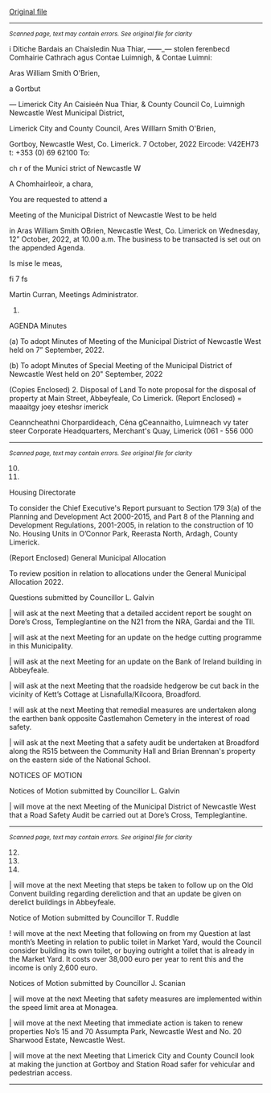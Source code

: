 [Original file](https://www.limerick.ie/sites/default/files/media/documents/2022-10/00%202022-10-12%20Agenda%20October.pdf)

---
*<small>Scanned page, text may contain errors. See original file for clarity</small>*  

i Ditiche Bardais an Chaisledin Nua Thiar,
_—_—_— stolen ferenbecd Comhairie Cathrach agus Contae Luimnigh,
& Contae Luimni:

Aras William Smith O'Brien,

a Gortbut

— Limerick City An Caisieén Nua Thiar,
& County Council Co, Luimnigh
Newcastle West Municipal District,

Limerick City and County Council,
Ares Willlarn Smith O'Brien,

Gortboy,
Newcastle West,
Co. Limerick.
7 October, 2022 Eircode: V42EH73
t: +353 (0) 69 62100
To:

ch r of the Munici strict of Newcastle W

A Chomhairleoir, a chara,

You are requested to attend a

Meeting of the Municipal District of Newcastle West to be held

in Aras William Smith OBrien, Newcastle West, Co. Limerick on Wednesday, 12” October,
2022, at 10.00 a.m. The business to be transacted is set out on the appended Agenda.

Is mise le meas,

fi
7 fs

Martin Curran,
Meetings Administrator.

1.

AGENDA
Minutes

(a) To adopt Minutes of Meeting of the Municipal District of Newcastle West held
on 7” September, 2022.

(b) To adopt Minutes of Special Meeting of the Municipal District of Newcastle
West held on 20" September, 2022

(Copies Enclosed)
2. Disposal of Land
To note proposal for the disposal of property at Main Street, Abbeyfeale, Co Limerick.
(Report Enclosed)
= maaaitgy joey eteshsr
imerick

Ceanncheathni Chorpardideach, Céna gCeannaitho, Luimneach vy tater steer
Corporate Headquarters, Merchant's Quay, Limerick (061 - 556 000


---
*<small>Scanned page, text may contain errors. See original file for clarity</small>*  

10.

11.

Housing Directorate

To consider the Chief Executive's Report pursuant to Section 179 3(a) of the Planning
and Development Act 2000-2015, and Part 8 of the Planning and Development
Regulations, 2001-2005, in relation to the construction of 10 No. Housing Units in
O’Connor Park, Reerasta North, Ardagh, County Limerick.

(Report Enclosed)
General Municipal Allocation

To review position in relation to allocations under the General Municipal Allocation
2022.

Questions submitted by Councillor L. Galvin

| will ask at the next Meeting that a detailed accident report be sought on Dore’s
Cross, Templeglantine on the N21 from the NRA, Gardai and the TIl.

| will ask at the next Meeting for an update on the hedge cutting programme in this
Municipality.

| will ask at the next Meeting for an update on the Bank of Ireland building in
Abbeyfeale.

| will ask at the next Meeting that the roadside hedgerow be cut back in the vicinity of
Kett’s Cottage at Lisnafulla/Kilcoora, Broadford.

! will ask at the next Meeting that remedial measures are undertaken along the
earthen bank opposite Castlemahon Cemetery in the interest of road safety.

| will ask at the next Meeting that a safety audit be undertaken at Broadford along
the R515 between the Community Hall and Brian Brennan's property on the eastern
side of the National School.

NOTICES OF MOTION

Notices of Motion submitted by Councillor L. Galvin

| will move at the next Meeting of the Municipal District of Newcastle West that a
Road Safety Audit be carried out at Dore’s Cross, Templeglantine.


---
*<small>Scanned page, text may contain errors. See original file for clarity</small>*  

12.

14.

16.

| will move at the next Meeting that steps be taken to follow up on the Old Convent
building regarding dereliction and that an update be given on derelict buildings in
Abbeyfeale.

Notice of Motion submitted by Councillor T. Ruddle

! will move at the next Meeting that following on from my Question at last month’s
Meeting in relation to public toilet in Market Yard, would the Council consider building
its own toilet, or buying outright a toilet that is already in the Market Yard. It costs
over 38,000 euro per year to rent this and the income is only 2,600 euro.

Notices of Motion submitted by Councillor J. Scanian

| will move at the next Meeting that safety measures are implemented within the
speed limit area at Monagea.

| will move at the next Meeting that immediate action is taken to renew properties
No’s 15 and 70 Assumpta Park, Newcastle West and No. 20 Sharwood Estate,
Newcastle West.

| will move at the next Meeting that Limerick City and County Council look at making
the junction at Gortboy and Station Road safer for vehicular and pedestrian access.


---
